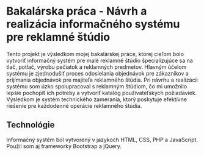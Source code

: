 # Bakalárska práca - Návrh a realizácia informačného systému pre reklamné štúdio

Tento projekt je výsledkom mojej bakalárskej práce, ktorej cieľom bolo vytvoriť informačný systém pre malé reklamné štúdio špecializujúce sa na tlač, potlač, výrobu pečiatok a reklamných predmetov. Hlavným účelom systému je zjednodušiť proces odosielania objednávok pre zákazníkov a prijímania objednávok pre majiteľa reklamného štúdia. Pri návrhu a realizácii systému som úzko spolupracoval s reklamným štúdiom, čo mi umožnilo lepšie pochopiť ich potreby a vytvoriť katalóg používateľských požiadaviek. Výsledkom je systém technického zamerania, ktorý poskytuje efektívne riešenie pre každodenné operácie reklamného štúdia.

## Technológie

Informačný systém bol vytvorený v jazykoch HTML, CSS, PHP a JavaScript. Použil som aj frameworky Bootstrap a jQuery.






